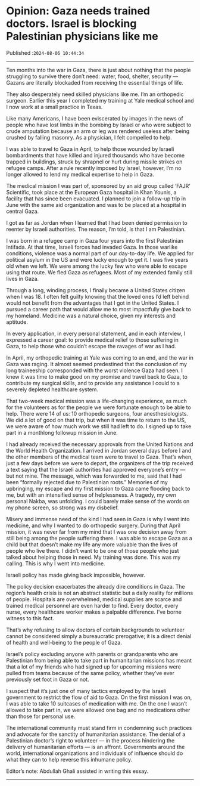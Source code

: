# Opinion: Gaza needs trained doctors. Israel is blocking Palestinian physicians like me

Published :`2024-08-06 10:44:34`

---

Ten months into the war in Gaza, there is just about nothing that the people struggling to survive there don’t need: water, food, shelter, security — Gazans are literally blockaded from receiving the essential things of life.

They also desperately need skilled physicians like me. I’m an orthopedic surgeon. Earlier this year I completed my training at Yale medical school and I now work at a small practice in Texas.

Like many Americans, I have been eviscerated by images in the news of people who have lost limbs in the bombing by Israel or who were subject to crude amputation because an arm or leg was rendered useless after being crushed by falling masonry. As a physician, I felt compelled to help.

I was able to travel to Gaza in April, to help those wounded by Israeli bombardments that have killed and injured thousands who have become trapped in buildings, struck by shrapnel or hurt during missile strikes on refugee camps. After a rule recently imposed by Israel, however, I’m no longer allowed to lend my medical expertise to help in Gaza.

The medical mission I was part of, sponsored by an aid group called ‘FAJR’ Scientific, took place at the European Gaza hospital in Khan Younis, a facility that has since been evacuated. I planned to join a follow-up trip in June with the same aid organization and was to be placed at a hospital in central Gaza.

I got as far as Jordan when I learned that I had been denied permission to reenter by Israeli authorities. The reason, I’m told, is that I am Palestinian.

I was born in a refugee camp in Gaza four years into the first Palestinian Intifada. At that time, Israeli forces had invaded Gaza. In those warlike conditions, violence was a normal part of our day-to-day life. We applied for political asylum in the US and were lucky enough to get it. I was five years old when we left. We were among the lucky few who were able to escape using that route. We fled Gaza as refugees. Most of my extended family still lives in Gaza.

Through a long, winding process, I finally became a United States citizen when I was 18. I often felt guilty knowing that the loved ones I’d left behind would not benefit from the advantages that I got in the United States. I pursued a career path that would allow me to most impactfully give back to my homeland. Medicine was a natural choice, given my interests and aptitude.

In every application, in every personal statement, and in each interview, I expressed a career goal: to provide medical relief to those suffering in Gaza, to help those who couldn’t escape the ravages of war as I had.

In April, my orthopedic training at Yale was coming to an end, and the war in Gaza was raging. It almost seemed predestined that the conclusion of my long traineeship corresponded with the worst violence Gaza had seen. I knew it was time to make good on my promise and travel back to Gaza, to contribute my surgical skills, and to provide any assistance I could to a severely depleted healthcare system.

That two-week medical mission was a life-changing experience, as much for the volunteers as for the people we were fortunate enough to be able to help. There were 14 of us: 10 orthopedic surgeons, four anesthesiologists. We did a lot of good on that trip, but when it was time to return to the US, we were aware of how much work we still had left to do. I signed up to take part in a monthlong followup mission in June.

I had already received the necessary approvals from the United Nations and the World Health Organization. I arrived in Jordan several days before I and the other members of the medical team were to travel to Gaza. That’s when, just a few days before we were to depart, the organizers of the trip received a text saying that the Israeli authorities had approved everyone’s entry — but not mine. The message, which was forwarded to me, said that I had been “formally rejected due to Palestinian roots.” Memories of my upbringing, my escape and my first mission to Gaza came flooding back to me, but with an intensified sense of helplessness. A tragedy, my own personal Nakba, was unfolding. I could barely make sense of the words on my phone screen, so strong was my disbelief.

Misery and immense need of the kind I had seen in Gaza is why I went into medicine, and why I wanted to do orthopedic surgery. During that April mission, it was never far from my mind that I was one decision away from still being among the people suffering there. I was able to escape Gaza as a child but that doesn’t make my life any more valuable than the lives of people who live there. I didn’t want to be one of those people who just talked about helping those in need. My training was done. This was my calling. This is why I went into medicine.

Israeli policy has made giving back impossible, however.

The policy decision exacerbates the already dire conditions in Gaza. The region’s health crisis is not an abstract statistic but a daily reality for millions of people. Hospitals are overwhelmed, medical supplies are scarce and trained medical personnel are even harder to find. Every doctor, every nurse, every healthcare worker makes a palpable difference. I’ve borne witness to this fact.

That’s why refusing to allow doctors of certain backgrounds to volunteer cannot be considered simply a bureaucratic prerogative; it is a direct denial of health and well-being to the people of Gaza.

Israel’s policy excluding anyone with parents or grandparents who are Palestinian from being able to take part in humanitarian missions has meant that a lot of my friends who had signed up for upcoming missions were pulled from teams because of the same policy, whether they’ve ever previously set foot in Gaza or not.

I suspect that it’s just one of many tactics employed by the Israeli government to restrict the flow of aid to Gaza. On the first mission I was on, I was able to take 10 suitcases of medication with me. On the one I wasn’t allowed to take part in, we were allowed one bag and no medications other than those for personal use.

The international community must stand firm in condemning such practices and advocate for the sanctity of humanitarian assistance. The denial of a Palestinian doctor’s right to volunteer — in the process hindering the delivery of humanitarian efforts — is an affront.  Governments around the world, international organizations and individuals of influence should do what they can to help reverse this inhumane policy.

Editor’s note: Abdullah Ghali assisted in writing this essay.

---

